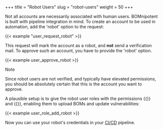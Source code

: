 +++
title = "Robot Users"
slug = "robot-users"
weight = 50
+++

Not all accounts are necessarily associated with human users. BOMnipotent is built with pipeline integration in mind. To create an account to be used in automation, add the 'robot' option to the request:

{{< example "user_request_robot" >}}

This request will mark the account as a robot, and **not** send a verification mail. To approve such an account, you have to provide the 'robot' option.

{{< example user_approve_robot >}}

> [!NOTE]
> Since robot users are not verified, and typically have elevated permissions, you should be absolutely certain that this is the account you want to approve.

A plausible setup is to give the robot user roles with the permissions {{<bom-management-en>}} and {{<vuln-management-en>}}, enabling them to upload BOMs and update vulnerabilities:

{{< example user_role_add_robot >}}

Now you can use your robot's credentials in your [CI/CD](/integration/ci-cd/) pipeline.
